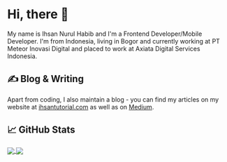 # Hi, there 👋

My name is Ihsan Nurul Habib and I'm a Frontend Developer/Mobile Developer. I'm from Indonesia, living in Bogor and currently working at PT Meteor Inovasi Digital and placed to work at Axiata Digital Services Indonesia.

## &#x270d; Blog & Writing

Apart from coding, I also maintain a blog - you can find my articles on my website at [ihsantutorial.com](https://www.ihsantutorial.com/) as well as on [Medium](https://medium.com/@ihsan.inh).


## &#x1f4c8; GitHub Stats

<a href="https://github.com/ihsaninh/ihsaninh">
  <img align="center" src="https://github-readme-stats.vercel.app/api/top-langs/?username=ihsaninh&hide=css,html" />
</a>
<a href="https://github.com/ihsaninh/ihsaninh">
  <img align="center" src="https://github-readme-stats.vercel.app/api?username=ihsaninh&show_icons=true&line_height=27&count_private=true alt="Ihsan's GitHub Stats" />
</a>

